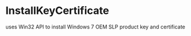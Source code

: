 InstallKeyCertificate
=====================

uses Win32 API to install Windows 7 OEM SLP product key and certificate